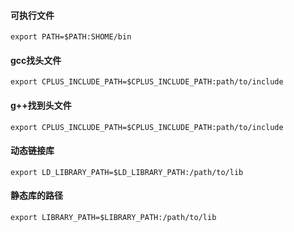 #### 可执行文件
`export PATH=$PATH:SHOME/bin`
#### gcc找头文件
`export CPLUS_INCLUDE_PATH=$CPLUS_INCLUDE_PATH:path/to/include`
#### g++找到头文件
`export CPLUS_INCLUDE_PATH=$CPLUS_INCLUDE_PATH:path/to/include`
#### 动态链接库
`export LD_LIBRARY_PATH=$LD_LIBRARY_PATH:/path/to/lib`
#### 静态库的路径
`export LIBRARY_PATH=$LIBRARY_PATH:/path/to/lib`



